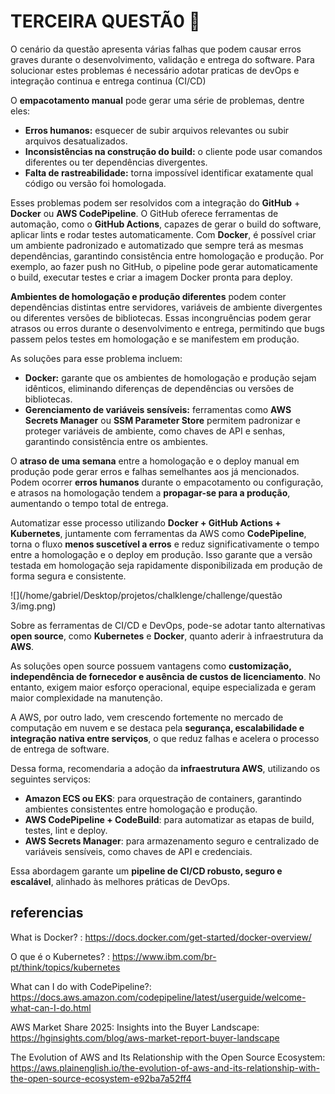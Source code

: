 # TERCEIRA QUESTÃ0 🚀 



O cenário da questão apresenta várias falhas que podem causar erros graves durante o desenvolvimento, validação e entrega do software. Para solucionar estes problemas é necessário adotar praticas de devOps e integração continua e entrega continua (CI/CD)

O **empacotamento manual** pode gerar uma série de problemas, dentre eles:

- **Erros humanos:** esquecer de subir arquivos relevantes ou subir arquivos desatualizados.
- **Inconsistências na construção do build:** o cliente pode usar comandos diferentes ou ter dependências divergentes.
- **Falta de rastreabilidade:** torna impossível identificar exatamente qual código ou versão foi homologada.

Esses problemas podem ser resolvidos com a integração do **GitHub** + **Docker** ou **AWS CodePipeline**. O GitHub oferece ferramentas de automação, como o **GitHub Actions**, capazes de gerar o build do software, aplicar lints e rodar testes automaticamente. Com **Docker**, é possível criar um ambiente padronizado e automatizado que sempre terá as mesmas dependências, garantindo consistência entre homologação e produção. Por exemplo, ao fazer push no GitHub, o pipeline pode gerar automaticamente o build, executar testes e criar a imagem Docker pronta para deploy.

**Ambientes de homologação e produção diferentes** podem conter dependências distintas entre servidores, variáveis de ambiente divergentes ou diferentes versões de bibliotecas. Essas incongruências podem gerar atrasos ou erros durante o desenvolvimento e entrega, permitindo que bugs passem pelos testes em homologação e se manifestem em produção.

As soluções para esse problema incluem:

- **Docker:** garante que os ambientes de homologação e produção sejam idênticos, eliminando diferenças de dependências ou versões de bibliotecas.
- **Gerenciamento de variáveis sensíveis:** ferramentas como **AWS Secrets Manager** ou **SSM Parameter Store** permitem padronizar e proteger variáveis de ambiente, como chaves de API e senhas, garantindo consistência entre os ambientes.

O **atraso de uma semana** entre a homologação e o deploy manual em produção pode gerar erros e falhas semelhantes aos já mencionados. Podem ocorrer **erros humanos** durante o empacotamento ou configuração, e atrasos na homologação tendem a **propagar-se para a produção**, aumentando o tempo total de entrega.

Automatizar esse processo utilizando **Docker + GitHub Actions + Kubernetes**, juntamente com ferramentas da AWS como **CodePipeline**, torna o fluxo **menos suscetível a erros** e reduz significativamente o tempo entre a homologação e o deploy em produção. Isso garante que a versão testada em homologação seja rapidamente disponibilizada em produção de forma segura e consistente.



![](/home/gabriel/Desktop/projetos/chalklenge/challenge/questão 3/img.png)



Sobre as ferramentas de CI/CD e DevOps, pode-se adotar tanto alternativas **open source**, como **Kubernetes** e **Docker**, quanto aderir à infraestrutura da **AWS**.

As soluções open source possuem vantagens como **customização, independência de fornecedor e ausência de custos de licenciamento**. No entanto, exigem maior esforço operacional, equipe especializada e geram maior complexidade na manutenção.

A AWS, por outro lado, vem crescendo fortemente no mercado de computação em nuvem e se destaca pela **segurança, escalabilidade e integração nativa entre serviços**, o que reduz falhas e acelera o processo de entrega de software.

Dessa forma, recomendaria a adoção da **infraestrutura AWS**, utilizando os seguintes serviços:

- **Amazon ECS ou EKS**: para orquestração de containers, garantindo ambientes consistentes entre homologação e produção.
- **AWS CodePipeline + CodeBuild**: para automatizar as etapas de build, testes, lint e deploy.
- **AWS Secrets Manager**: para armazenamento seguro e centralizado de variáveis sensíveis, como chaves de API e credenciais.

Essa abordagem garante um **pipeline de CI/CD robusto, seguro e escalável**, alinhado às melhores práticas de DevOps.



## referencias 

What is Docker? : https://docs.docker.com/get-started/docker-overview/

O que é o Kubernetes? : https://www.ibm.com/br-pt/think/topics/kubernetes 

What can I do with CodePipeline?: https://docs.aws.amazon.com/codepipeline/latest/userguide/welcome-what-can-I-do.html

AWS Market Share 2025: Insights into the Buyer Landscape: https://hginsights.com/blog/aws-market-report-buyer-landscape

The Evolution of AWS and Its Relationship with the Open Source Ecosystem: https://aws.plainenglish.io/the-evolution-of-aws-and-its-relationship-with-the-open-source-ecosystem-e92ba7a52ff4

 
